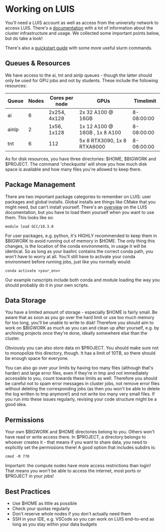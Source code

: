 # Working on LUIS
You'll need a LUIS account as well as access from the university network to access LUIS. There's a [documentation](https://docs.cluster.uni-hannover.de/doku.php) with a lot of information about the cluster infrastructure and usage. We collected some important points below, but do take a look!

There's also a [quickstart guide](https://docs.google.com/document/d/1KHCfJ2ikdw-fqRa_H1kEmwHHjOiJ04HvPR_9LDgGOSQ/edit?usp=sharing) with some more useful slurm commands. 

## Queues & Resources
We have access to the ai, tnt and ainlp queues - though the latter should only be used for GPU jobs and not by students.
These include the following resources: 

| Queue    | Nodes | Cores per node  | GPUs                          | Timelimit  |
| -------- | ----- | --------------- | ----------------------------- | ---------- |
| ai       | 6     | 2x254, 4x128    | 2x 32 A100 @ 16GB             | 8-08:00:00 |
| ainlp    | 2     | 1x56, 1x128     | 1x 12 A100 @ 16GB , 1x 8 A100 | 8-08:00:00 |
| tnt      | 6     | 112             | 5x 8 RTX3090, 1x 8 RTXA6000   | 8-08:00:00 |

As for disk resources, you have three directories: $HOME, $BIGWORK and $PROJECT. The command 'checkquota' will show you how much disk space is available and how many files you're allowed to keep there.

## Package Management
There are two important package categories to remember on LUIS: user packages and global installs.
Global installs are things like CMake that you might need, but can't install yourself. There's an [overview](https://docs.cluster.uni-hannover.de/doku.php?id=guide:modules_and_application_software) on the LUIS documentation, but you have to load them yourself when you want to use them. This looks like so:

`
module load GCC/10.3.0
`

For user packages, e.g. python, it's HIGHLY recommended to keep them in $BIGWORK to avoid running out of memory in $HOME. The only thing this changes, is the location of the conda environments, in usage it will be identical. So as long as your bashrc contains the correct conda path, you won't have to worry at all.
You'll still have to activate your conda environment before running jobs, just like you normally would:

`
conda activate <your_env>
`

Our example runscripts include both conda and module loading the way you should probably do it in your own scripts.

## Data Storage
You have a limited amount of storage - especially $HOME is fairly small. Be aware that as soon as you go over the hard limit or use too much memory for too long, you'll be unable to write to disk! Therefore you should aim to work on $BIGWORK as much as you can and clean up after yourself, e.g. by archiving projects once they're done, ideally somewhere else than the cluster.

Obviously you can also store data on $PROJECT. You should make sure not to monopolize this directory, though. It has a limit of 10TB, so there should be enough space for everyone.

You can also go over your limits by having too many files (although that's harder) and large error files, even if they're in tmp and not immediately accessible to you, count towards these limits as well. Therefore you should be careful not to spam error messages in cluster jobs, not remove error files without deleting the corresponding jobs (as then you won't be able to delete the log written to tmp anymore!) and not write too many very small files. If you run into these issues regularly, revising your code structure might be a good idea.

## Permissions
Your own $BIGWORK and $HOME directories belong to you. Others won't have read or write access there. In $PROJECT, a directory belongs to whoever creates it - that means if you want to share data, you need to explicitly set the permissions there! A good option that includes subdirs is:

`
cmod -R 770
`

Important: the compute nodes have more access restrictions than login! That means you won't be able to access the internet, most ports or $PROJECT in your jobs!

## Best Practices
- Use $HOME as little as possible
- Check your quotas regularly
- Don't reserve whole nodes if you don't actually need them 
- SSH in your IDE, e.g. VSCode so you can work on LUIS end-to-end as long as you stay within your data budgets